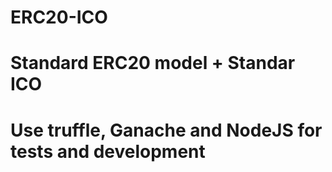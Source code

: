 # ERC20-ICO

# Standard ERC20 model  + Standar ICO

# Use truffle, Ganache and NodeJS for tests and development
